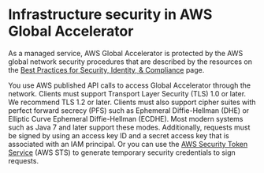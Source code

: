 # Infrastructure security in AWS Global Accelerator<a name="infrastructure-security"></a>

As a managed service, AWS Global Accelerator is protected by the AWS global network security procedures that are described by the resources on the [ Best Practices for Security, Identity, & Compliance](https://aws.amazon.com/architecture/security-identity-compliance/) page\.

You use AWS published API calls to access Global Accelerator through the network\. Clients must support Transport Layer Security \(TLS\) 1\.0 or later\. We recommend TLS 1\.2 or later\. Clients must also support cipher suites with perfect forward secrecy \(PFS\) such as Ephemeral Diffie\-Hellman \(DHE\) or Elliptic Curve Ephemeral Diffie\-Hellman \(ECDHE\)\. Most modern systems such as Java 7 and later support these modes\. Additionally, requests must be signed by using an access key ID and a secret access key that is associated with an IAM principal\. Or you can use the [AWS Security Token Service](https://docs.aws.amazon.com/STS/latest/APIReference/Welcome.html) \(AWS STS\) to generate temporary security credentials to sign requests\.